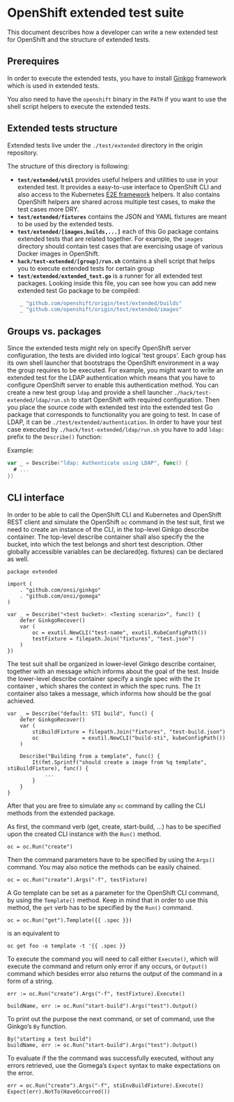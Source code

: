 # OpenShift extended test suite

This document describes how a developer can write a new extended test for
OpenShift and the structure of extended tests.

Prerequires
------------------

In order to execute the extended tests, you have to install
[Ginkgo](https://github.com/onsi/ginkgo) framework which is used in extended
tests.

You also need to have the `openshift` binary in the `PATH` if you want to use
the shell script helpers to execute the extended tests.

Extended tests structure
------------------------

Extended tests live under the `./test/extended` directory in the origin repository.

The structure of this directory is following:

* **`test/extended/util`** provides useful helpers and utilities to use in your extended test. It provides a easy-to-use interface to OpenShift CLI and also
access to the Kubernetes [E2E framework](https://github.com/openshift/origin/tree/master/Godeps/_workspace/src/k8s.io/kubernetes/test/e2e) helpers. It also contains OpenShift helpers are shared across multiple test cases, to make the test cases more DRY.
* **`test/extended/fixtures`** contains the JSON and YAML fixtures are meant to be used by the extended tests.
* **`test/extended/[images,builds,...]`** each of this Go package contains extended tests that are related together. For example, the `images` directory should contain test cases that are exercising usage of various Docker images in OpenShift.
* **`hack/test-extended/[group]/run.sh`** contains a shell script that helps you to execute extended tests for certain group
* **`test/extended/extended_test.go`** is a runner for all extended test packages. Looking inside this file, you can see how you can add new extended test Go package to be compiled:
```go
	_ "github.com/openshift/origin/test/extended/builds"
	_ "github.com/openshift/origin/test/extended/images"
```

Groups vs. packages
---------------------

Since the extended tests might rely on specify OpenShift server configuration,
the tests are divided into logical 'test groups'. Each group has its own shell
launcher that bootstraps the OpenShift environment in a way the group requires
to be executed.
For example, you might want to write an extended test for the LDAP
authentication which means that you have to configure OpenShift server to
enable this authentication method. 
You can create a new test group `ldap` and provide a shell launcher
`./hack/test-extended/ldap/run.sh` to start OpenShift with required
configuration.
Then you place the source code with extended test into the extended test Go
package that corresponds to functionality you are going to test. In case of
LDAP, it can be `./test/extended/authentication`.  In order to have your test
case executed by `./hack/test-extended/ldap/run.sh` you have to add `ldap:`
prefix to the `Describe()` function:

Example:
```go
var _ = Describe("ldap: Authenticate using LDAP", func() {
  # ...
})
```


CLI interface
---------------------

In order to be able to call the OpenShift CLI and Kubernetes and OpenShift REST client and simulate the OpenShift `oc` command in the test suit, first we need to create an instance of the CLI, in the top-level Ginkgo describe container. The top-level describe container shall also specify the the bucket, into which the test belongs and short test description. Other globally accessible variables can be declared(eg. fixtures) can be declared as well.

```
package extended

import (
    . "github.com/onsi/ginkgo"
    . "github.com/onsi/gomega"
)

var _ = Describe("<test bucket>: <Testing scenario>", func() {
	defer GinkgoRecover()
	var (
		oc = exutil.NewCLI("test-name", exutil.KubeConfigPath())
		testFixture = filepath.Join("fixtures", "test.json")
	)
})
```

The test suit shall be organized in lower-level Ginkgo describe container, together with an message which informs about the goal of the test. Inside the lower-level describe container specify a single spec with the `It` container , which shares the context in which the spec runs. The `It` container also takes a message, which informs how should be the goal achieved.

```
var _ = Describe("default: STI build", func() {
	defer GinkgoRecover()
	var (
		stiBuildFixture = filepath.Join("fixtures", "test-build.json")
		oc              = exutil.NewCLI("build-sti", kubeConfigPath())
	)

	Describe("Building from a template", func() {
		It(fmt.Sprintf("should create a image from %q template", stiBuildFixture), func() {
			...
		}
	}
}
```

After that you are free to simulate any `oc` command by calling the CLI methods from the extended package.

As first, the command verb (get, create, start-build, ...) has to be specified upon the created CLI instance with the `Run()` method.
```
oc = oc.Run("create")
```

Then the command parameters have to be specified by using the `Args()` command. You may also notice the methods can be easily chained.
```
oc = oc.Run("create").Args("-f", testFixture)
```

A Go template can be set as a parameter for the OpenShift CLI command, by using the `Template()` method. Keep in mind that in order to use this method, the `get` verb has to be specified by the `Run()` command.
```
oc = oc.Run("get").Template({{ .spec }})
```
is an equivalent to
```
oc get foo -o template -t '{{ .spec }}
```

To execute the command you will need to call either `Execute()`, which will execute the command and return only error if any occurs, or `Output()` command which besides error also returns the output of the command in a form of a string.

```
err := oc.Run("create").Args("-f", testFixture).Execute()
```
```
buildName, err := oc.Run("start-build").Args("test").Output()
```

To print out the purpose the next command, or set of command, use the Ginkgo’s `By` function.
```
By("starting a test build")
buildName, err := oc.Run("start-build").Args("test").Output()
```

To evaluate if the the command was successfully executed, without any errors retrieved, use the Gomega’s `Expect` syntax to make expectations on the error.
```
err = oc.Run("create").Args("-f", stiEnvBuildFixture).Execute()
Expect(err).NotTo(HaveOccurred())
```